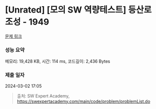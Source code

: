 # [Unrated] [모의 SW 역량테스트] 등산로 조성 - 1949 

[문제 링크](https://swexpertacademy.com/main/code/problem/problemDetail.do?contestProbId=AV5PoOKKAPIDFAUq) 

### 성능 요약

메모리: 19,428 KB, 시간: 114 ms, 코드길이: 2,436 Bytes

### 제출 일자

2024-03-02 17:05



> 출처: SW Expert Academy, https://swexpertacademy.com/main/code/problem/problemList.do